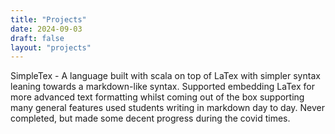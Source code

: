 ```yaml
---
title: "Projects"
date: 2024-09-03
draft: false
layout: "projects"
---
```


SimpleTex - A language built with scala on top of LaTex with simpler syntax leaning towards a markdown-like syntax. Supported embedding LaTex for more advanced text formatting whilst coming out of the box supporting many general features used students writing in markdown day to day. Never completed, but made some decent progress during the covid times.
